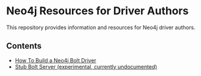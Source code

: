 # Neo4j Resources for Driver Authors

This repository provides information and resources for Neo4j driver authors.

## Contents

- [How To Build a Neo4j Bolt Driver](driver.py)
- [Stub Bolt Server (experimental, currently undocumented)](deadbolt.py)
